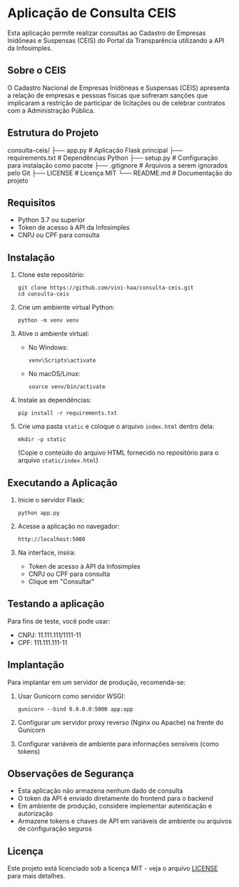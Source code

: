 # Aplicação de Consulta CEIS

Esta aplicação permite realizar consultas ao Cadastro de Empresas Inidôneas e Suspensas (CEIS) do Portal da Transparência utilizando a API da Infosimples.

## Sobre o CEIS

O Cadastro Nacional de Empresas Inidôneas e Suspensas (CEIS) apresenta a relação de empresas e pessoas físicas que sofreram sanções que implicaram a restrição de participar de licitações ou de celebrar contratos com a Administração Pública.

## Estrutura do Projeto

consulta-ceis/
├── app.py                 # Aplicação Flask principal
├── requirements.txt       # Dependências Python
├── setup.py               # Configuração para instalação como pacote
├── .gitignore             # Arquivos a serem ignorados pelo Git
├── LICENSE                # Licença MIT
└── README.md              # Documentação do projeto

## Requisitos

- Python 3.7 ou superior
- Token de acesso à API da Infosimples
- CNPJ ou CPF para consulta

## Instalação

1. Clone este repositório:
   ```
   git clone https://github.com/vini-haa/consulta-ceis.git
   cd consulta-ceis
   ```

2. Crie um ambiente virtual Python:
   ```
   python -m venv venv
   ```

3. Ative o ambiente virtual:
   - No Windows:
     ```
     venv\Scripts\activate
     ```
   - No macOS/Linux:
     ```
     source venv/bin/activate
     ```

4. Instale as dependências:
   ```
   pip install -r requirements.txt
   ```

5. Crie uma pasta `static` e coloque o arquivo `index.html` dentro dela:
   ```
   mkdir -p static
   ```
   (Copie o conteúdo do arquivo HTML fornecido no repositório para o arquivo `static/index.html`)

## Executando a Aplicação

1. Inicie o servidor Flask:
   ```
   python app.py
   ```

2. Acesse a aplicação no navegador:
   ```
   http://localhost:5000
   ```

3. Na interface, insira:
   - Token de acesso à API da Infosimples
   - CNPJ ou CPF para consulta
   - Clique em "Consultar"

## Testando a aplicação

Para fins de teste, você pode usar:
- CNPJ: 11.111.111/1111-11
- CPF: 111.111.111-11

## Implantação

Para implantar em um servidor de produção, recomenda-se:

1. Usar Gunicorn como servidor WSGI:
   ```
   gunicorn --bind 0.0.0.0:5000 app:app
   ```

2. Configurar um servidor proxy reverso (Nginx ou Apache) na frente do Gunicorn

3. Configurar variáveis de ambiente para informações sensíveis (como tokens)

## Observações de Segurança

- Esta aplicação não armazena nenhum dado de consulta
- O token da API é enviado diretamente do frontend para o backend
- Em ambiente de produção, considere implementar autenticação e autorização
- Armazene tokens e chaves de API em variáveis de ambiente ou arquivos de configuração seguros

## Licença

Este projeto está licenciado sob a licença MIT - veja o arquivo [LICENSE](LICENSE) para mais detalhes.
